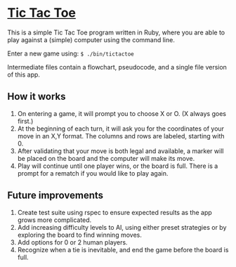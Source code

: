 # [Tic Tac Toe](https://en.wikipedia.org/wiki/Tic-tac-toe) #

This is a simple Tic Tac Toe program written in Ruby, where you are able to play against a (simple) computer using the command line.

Enter a new game using:   `$ ./bin/tictactoe`

Intermediate files contain a flowchart, pseudocode, and a single file version of this app.


## How it works ##

1. On entering a game, it will prompt you to choose X or O. (X always goes first.)
2. At the beginning of each turn, it will ask you for the coordinates of your move in an X,Y format. The columns and rows are labeled, starting with 0.
3. After validating that your move is both legal and available, a marker will be placed on the board and the computer will make its move.
4. Play will continue until one player wins, or the board is full. There is a prompt for a rematch if you would like to play again.


## Future improvements ##

1. Create test suite using rspec to ensure expected results as the app grows more complicated.
2. Add increasing difficulty levels to AI, using either preset strategies or by exploring the board to find winning moves.
3. Add options for 0 or 2 human players.
4. Recognize when a tie is inevitable, and end the game before the board is full.



